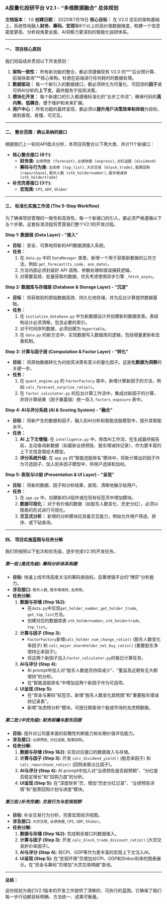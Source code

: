 ### **A股量化投研平台 V2.1 - “多维数据融合” 总体规划**

**文档版本：** 1.0
**创建日期：** 2025年7月19日
**核心目标：** 在 V2.0 坚实的架构基础上，系统性地融入**财务、筹码、宏观**等8个以上的高价值数据维度，构建一个信息密度更高、分析视角更全面、AI洞察力更深刻的智能化投研体系。

---

#### **一、 项目核心原则**

我们将延续并贯彻以下开发原则：

1.  **架构一致性：** 所有新功能的整合，都必须遵循现有 V2.0 的**“后台预计算、前端快查询”**核心架构。杜绝在前端进行任何耗时的数据处理。
2.  **数据驱动：** 每一个新引入的数据接口，都必须转化为可量化、可回测的**因子**或可供AI分析的**上下文**，最终服务于投资决策。
3.  **模块化开发：** 每个新接口的引入都遵循标准化的“五步工作流”，确保代码的**高内聚、低耦合**，便于维护和未来扩展。
4.  **用户中心：** 所有功能的最终呈现，都必须以**提升用户决策效率和体验**为目标，做到直观、易懂、可交互。

---

#### **二、 整合范围：确认采纳的接口**

根据我们上一轮的API盘点分析，本项目将整合以下两大类、共计11个新接口：

* **核心整合接口 (8个):**
    * **财务类:** `业绩预告 (forecast)`, `业绩快报 (express)`, `分红送股 (dividend)`
    * **筹码与行为类:** `龙虎榜 (top_list)`, `大宗交易 (block_trade)`, `股票回购 (repurchase)`, `股东人数 (stk_holdernumber)`, `股东增减持 (stk_holdertrade)`
* **补充完善接口 (3个):**
    * **宏观类:** `CPI`, `GDP`, `Shibor`

---

#### **三、 标准化实施工作流 (The 5-Step Workflow)**

为了确保项目管理的一致性和高效性，每一个新接口的引入，都必须严格遵循以下五个步骤。这套标准流程将贯穿我们整个V2.1的开发过程。

**Step 1: 数据层 (Data Layer) - “接入”**
* **目标：** 安全、可靠地将新的API数据源接入系统。
* **任务：**
    1.  在 `data.py` 中的 `DataManager` 类里，新增一个用于获取新数据的公共方法，例如 `get_forecast(ts_code, ann_date)`。
    2.  方法内部必须封装好 API 调用、参数处理和错误捕获逻辑。
    3.  对需要高频、批量获取的数据，优先考虑使用异步引擎 `_fetch_async`。

**Step 2: 数据库与存储层 (Database & Storage Layer) - “沉淀”**
* **目标：** 将获取到的原始数据高效、持久化地存储，并为后台计算提供数据基础。
* **任务：**
    1.  在 `initialize_database.py` 中为新数据设计并创建新的数据库表。表结构设计必须清晰，包含必要的索引。
    2.  对于时间序列数据，必须创建为 `Hypertable`。
    3.  在 `data.py` 的新方法中，实现数据写入数据库的逻辑，包括增量更新和去重机制。

**Step 3: 计算与因子层 (Computation & Factor Layer) - “转化”**
* **目标：** 将原始数据转化为对投资决策有意义的量化因子。这是**化数据为洞察**的关键一步。
* **任务：**
    1.  在 `quant_engine.py` 的 `FactorFactory` 类中，新增计算新因子的方法，例如 `calc_forecast_surprise_ratio()`。
    2.  在 `factor_calculator.py` 的后台计算工作流中，集成对新因子的计算，并将计算结果（因子暴露值）统一存入 `factors_exposure` 表中。

**Step 4: AI与评分系统 (AI & Scoring System) - “融合”**
* **目标：** 将新产生的数据和因子，融入到AI分析和智能选股模型中，提升其智能水平。
* **任务：**
    1.  **AI 上下文增强:** 在 `intelligence.py` 中，修改AI工作流，在生成最终报告前，主动查询新数据（如最新业绩预告、股东增减持记录），作为更丰富的上下文信息喂给大模型。
    2.  **评分系统升级:** 在 `app.py` 的“智能选股排名”模块中，将新计算出的因子作为可选因子，加入到多因子模型中，供用户选择和加权。

**Step 5: 表现与UI层 (Presentation & UI Layer) - “呈现”**
* **目标：** 将新的数据、因子和分析结果，直观、清晰地展示给用户。
* **任务：**
    1.  在 `app.py` 中，创建新的UI组件或在现有标签页中增加模块。
    2.  **数据可视化：** 对于有价值的数据（如股东人数变化、历史分红），必须以图表的形式进行可视化。
    3.  **交互式分析：** 新增的分析模块应具备交互能力，例如允许用户筛选、排序、或下钻查询。

---

#### **四、 项目实施蓝图与任务分解**

我们将按照以下批次和优先级，逐步完成V2.1的开发任务。

##### **第一批 (高优先级): 筹码分析体系构建**
* **目标:** 快速上线市场高度关注的筹码类指标，显著增强平台的“博弈”分析能力。
* **涉及接口:** `股东人数`, `股东增减持`, `龙虎榜`。
* **任务分解:**
    1.  **数据与存储 (Step 1&2):**
        * 在`data.py`中实现`get_holder_number`, `get_holder_trade`, `get_top_list`方法。
        * 创建对应的数据库表 `stk_holdernumber`, `stk_holdertrade`, `top_list`。
    2.  **计算与因子 (Step 3):**
        * `FactorFactory`新增`calc_holder_num_change_ratio()` (股东人数变化率因子) 和 `calc_major_shareholder_net_buy_ratio()` (重要股东净增持比率因子)。
        * 将这两个新因子加入`factor_calculator.py`的每日计算任务。
    3.  **AI与评分 (Step 4):**
        * AI prompt中加入对“股东人数是否持续减少”、“董监高近期有无大额增持”的分析。
        * 在“智能选股排名”中增加这两个新因子作为可选项。
    4.  **UI呈现 (Step 5):**
        * 在“资金与筹码”标签页，新增“股东人数变化趋势图”和“重要股东增减持记录表”。
        * 新增“龙虎榜分析”模块，可按日期查询个股或市场的龙虎榜数据。

##### **第二批 (中优先级): 财务前瞻与股东回报**
* **目标:** 提升对公司基本面的前瞻性判断能力和长期价值评估能力。
* **涉及接口:** `业绩预告`, `分红送股`, `股票回购`。
* **任务分解:**
    1.  **数据与存储 (Step 1&2):** 实现对应接口的数据接入与存储。
    2.  **计算与因子 (Step 3):** 开发 `calc_dividend_yield()` (股息率因子) 和 `calc_repurchase_ratio()` (回购金额占比因子)。
    3.  **AI与评分 (Step 4):** AI prompt中加入对“业绩预告是否超预期”、“分红是否稳定增长”和“回购力度”的分析。
    4.  **UI呈现 (Step 5):** 在“深度财务”页，增加“历史分红记录”、“业绩预告详情”和“股票回购计划与进度”模块。

##### **第三批 (补充完善): 交易行为与宏观视野**
* **目标:** 补全交易行为分析，完善宏观经济视图。
* **涉及接口:** `大宗交易`, `业绩快报`, `CPI`, `GDP`, `Shibor`。
* **任务分解:**
    1.  **数据与存储 (Step 1&2):** 完成剩余接口的数据接入。
    2.  **计算与因子 (Step 3):** 开发 `calc_block_trade_discount_ratio()` (大宗交易折价率因子)。
    3.  **AI与评分 (Step 4):** 将CPI、GDP等作为更丰富的宏观上下文注入AI。
    4.  **UI呈现 (Step 5):** 在“宏观环境”页增加对CPI、GDP和Shibor利率的图表展示。在“资金与筹码”页增加“大宗交易明细”查询。

---

**总结：**

这份规划为我们V2.1版本的开发工作提供了清晰的、可执行的蓝图。它确保了我们每一步行动都目标明确、方法统一、成果可衡量。